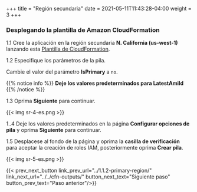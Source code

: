 +++
title = "Región secundaria"
date =  2021-05-11T11:43:28-04:00
weight = 3
+++

### Desplegando la plantilla de Amazon CloudFormation

1.1 Cree la aplicación en la región secundaria **N. California (us-west-1)** lanzando esta [Plantilla de CloudFormation](https://console.aws.amazon.com/cloudformation/home?region=us-west-1#/stacks/create/template?stackName=hot-secondary&templateURL=https://ee-assets-prod-us-east-1.s3.amazonaws.com/modules/7ebe40ac15b94a1e815828a877bde9b3/v7/HotStandby.yaml).

1.2  Especifique los parámetros de la pila.

Cambie el valor del parámetro **IsPrimary** a `no`.

{{% notice info %}}
**Deje los valores predeterminados para LatestAmiId**
{{% /notice %}}

1.3 Oprima **Siguiente** para continuar.

{{< img sr-4-es.png >}}

1..4 Deje los valores predeterminados en la página **Configurar opciones de pila** y oprima **Siguiente** para continuar.

1.5 Desplacese al fondo de la página y oprima la **casilla de verificación** para aceptar la creación de roles IAM, posteriormente oprima **Crear pila**.

{{< img sr-5-es.png >}}

{{< prev_next_button link_prev_url="../1.1.2-primary-region/" link_next_url="../../cfn-outputs/" button_next_text="Siguiente paso" button_prev_text="Paso anterior"/>}}